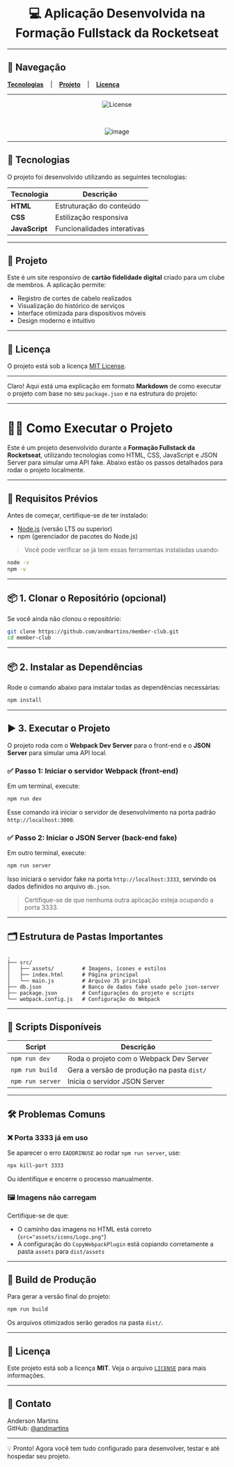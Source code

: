 <div align="center">

# 💻 Aplicação Desenvolvida na Formação Fullstack da Rocketseat

</div>

---

## 🔖 Navegação

[**Tecnologias**](#-tecnologias) &nbsp;&nbsp;&nbsp;|&nbsp;&nbsp;&nbsp;
[**Projeto**](#-projeto) &nbsp;&nbsp;&nbsp;|&nbsp;&nbsp;&nbsp;
[**Licença**](#memo-licença)

---

<div align="center">

![License](https://img.shields.io/static/v1?label=license&message=MIT&color=1F8459&labelColor=00292E)

</div>

<br>

<div align="center">

![image](https://github.com/user-attachments/assets/9a275f00-f163-423d-9641-c3ff16d4242a)


</div>

---

## 🚀 Tecnologias

O projeto foi desenvolvido utilizando as seguintes tecnologias:

| Tecnologia | Descrição |
|----------|-----------|
| **HTML** | Estruturação do conteúdo |
| **CSS**  | Estilização responsiva |
| **JavaScript** | Funcionalidades interativas |

---

## 📌 Projeto

Este é um site responsivo de **cartão fidelidade digital** criado para um clube de membros. A aplicação permite:

- Registro de cortes de cabelo realizados
- Visualização do histórico de serviços
- Interface otimizada para dispositivos móveis
- Design moderno e intuitivo

---

## 📄 Licença

O projeto está sob a licença [MIT License](https://opensource.org/licenses/MIT).

---

Claro! Aqui está uma explicação em formato **Markdown** de como executar o projeto com base no seu `package.json` e na estrutura do projeto:

---

# 🧑‍💻 Como Executar o Projeto

Este é um projeto desenvolvido durante a **Formação Fullstack da Rocketseat**, utilizando tecnologias como HTML, CSS, JavaScript e JSON Server para simular uma API fake. Abaixo estão os passos detalhados para rodar o projeto localmente.

---

## 🔧 Requisitos Prévios

Antes de começar, certifique-se de ter instalado:

- [Node.js](https://nodejs.org/) (versão LTS ou superior)
- npm (gerenciador de pacotes do Node.js)

> Você pode verificar se já tem essas ferramentas instaladas usando:
```bash
node -v
npm -v
```

---

## 📦 1. Clonar o Repositório (opcional)

Se você ainda não clonou o repositório:

```bash
git clone https://github.com/andmartins/member-club.git
cd member-club
```

---

## 📦 2. Instalar as Dependências

Rode o comando abaixo para instalar todas as dependências necessárias:

```bash
npm install
```

---

## ▶️ 3. Executar o Projeto

O projeto roda com o **Webpack Dev Server** para o front-end e o **JSON Server** para simular uma API local.

### ✅ Passo 1: Iniciar o servidor Webpack (front-end)

Em um terminal, execute:

```bash
npm run dev
```

Esse comando irá iniciar o servidor de desenvolvimento na porta padrão `http://localhost:3000`.

### ✅ Passo 2: Iniciar o JSON Server (back-end fake)

Em outro terminal, execute:

```bash
npm run server
```

Isso iniciará o servidor fake na porta `http://localhost:3333`, servindo os dados definidos no arquivo `db.json`.

> Certifique-se de que nenhuma outra aplicação esteja ocupando a porta 3333.

---

## 🗂️ Estrutura de Pastas Importantes

```
.
├── src/
│   ├── assets/         # Imagens, ícones e estilos
│   ├── index.html      # Página principal
│   └── main.js         # Arquivo JS principal
├── db.json             # Banco de dados fake usado pelo json-server
├── package.json        # Configurações do projeto e scripts
└── webpack.config.js   # Configuração do Webpack
```

---

## 🚀 Scripts Disponíveis

| Script     | Descrição                                      |
|-----------|------------------------------------------------|
| `npm run dev`    | Roda o projeto com o Webpack Dev Server       |
| `npm run build`  | Gera a versão de produção na pasta `dist/`   |
| `npm run server` | Inicia o servidor JSON Server                 |

---

## 🛠️ Problemas Comuns

### ❌ Porta 3333 já em uso

Se aparecer o erro `EADDRINUSE` ao rodar `npm run server`, use:

```bash
npx kill-port 3333
```

Ou identifique e encerre o processo manualmente.

### 🖼️ Imagens não carregam

Certifique-se de que:
- O caminho das imagens no HTML está correto (`src="assets/icons/Logo.png"`)
- A configuração do `CopyWebpackPlugin` está copiando corretamente a pasta `assets` para `dist/assets`

---

## 📁 Build de Produção

Para gerar a versão final do projeto:

```bash
npm run build
```

Os arquivos otimizados serão gerados na pasta `dist/`.

---

## 📄 Licença

Este projeto está sob a licença **MIT**. Veja o arquivo [`LICENSE`](LICENSE) para mais informações.

---

## 🤝 Contato

Anderson Martins  
GitHub: [@andmartins](https://github.com/andmartins)

--- 

💡 Pronto! Agora você tem tudo configurado para desenvolver, testar e até hospedar seu projeto.